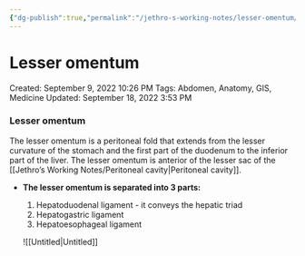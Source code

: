 ```yaml
---
{"dg-publish":true,"permalink":"/jethro-s-working-notes/lesser-omentum/","dgPassFrontmatter":true}
---
```



# Lesser omentum

Created: September 9, 2022 10:26 PM
Tags: Abdomen, Anatomy, GIS, Medicine
Updated: September 18, 2022 3:53 PM

### Lesser omentum

The lesser omentum is a peritoneal fold that extends from the lesser curvature of the stomach and the first part of the duodenum to the inferior part of the liver. The lesser omentum is anterior of the lesser sac of the [[Jethro’s Working Notes/Peritoneal cavity\|Peritoneal cavity]].

- **The lesser omentum is separated into 3 parts:**
    1. Hepatoduodenal ligament - it conveys the hepatic triad
    2. Hepatogastric ligament
    3. Hepatoesophageal ligament
    
    ![[Untitled\|Untitled]]